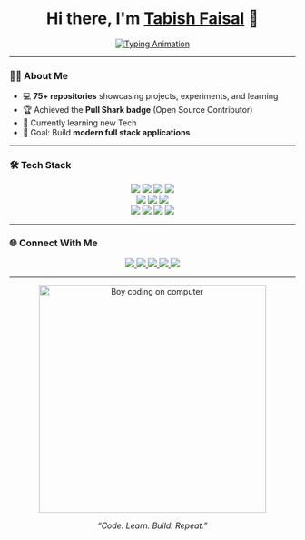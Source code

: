 <!-- Modern Animated GitHub Profile README -->
<h1 align="center">
  Hi there, I'm <a href="https://www.linkedin.com/in/tabish-faisal-419a02230/" target="_blank">Tabish Faisal</a> 👋
</h1>

<!-- Typing animation -->
<p align="center">
  <a href="https://git.io/typing-svg">
    <img src="https://readme-typing-svg.demolab.com?font=Fira+Code&pause=1000&color=00F79C&width=435&lines=Junior+Full+Stack+Web+Developer;React+%7C+TypeScript+%7C+MySQL;75%2B+Repositories+%26+Pull+Shark+Badge;Open+to+Collaboration+%26+Opportunities" alt="Typing Animation" />
  </a>
</p>

---

### 👨‍💻 About Me  

- 💻 **75+ repositories** showcasing projects, experiments, and learning  
- 🏆 Achieved the **Pull Shark badge** (Open Source Contributor)  
- 🌱 Currently learning new Tech  
- 🚀 Goal: Build **modern full stack applications**  

---

### 🛠️ Tech Stack  

<p align="center">
  <!-- Languages -->
  <img src="https://img.shields.io/badge/JavaScript-F7DF1E?style=for-the-badge&logo=javascript&logoColor=black" />
  <img src="https://img.shields.io/badge/TypeScript-3178C6?style=for-the-badge&logo=typescript&logoColor=white" />
  <img src="https://img.shields.io/badge/HTML5-E34F26?style=for-the-badge&logo=html5&logoColor=white" />
  <img src="https://img.shields.io/badge/CSS3-1572B6?style=for-the-badge&logo=css3&logoColor=white" />
  <br/>
  <!-- Frameworks & Tools -->
  <img src="https://img.shields.io/badge/React-61DAFB?style=for-the-badge&logo=react&logoColor=black" />
  <img src="https://img.shields.io/badge/Bootstrap-7952B3?style=for-the-badge&logo=bootstrap&logoColor=white" />
  <img src="https://img.shields.io/badge/Tailwind-06B6D4?style=for-the-badge&logo=tailwindcss&logoColor=white" />
  <br/>
  <img src="https://img.shields.io/badge/MySQL-4479A1?style=for-the-badge&logo=mysql&logoColor=white" />
  <img src="https://img.shields.io/badge/Postman-FF6C37?style=for-the-badge&logo=postman&logoColor=white" />
  <img src="https://img.shields.io/badge/Jest-C21325?style=for-the-badge&logo=jest&logoColor=white" />
  <img src="https://img.shields.io/badge/Trello-0052CC?style=for-the-badge&logo=trello&logoColor=white" />
</p>

---

### 🌐 Connect With Me  

<p align="center">
  <a href="https://www.linkedin.com/in/tabish-faisal-419a02230/" target="_blank">
    <img src="https://img.shields.io/badge/LinkedIn-0A66C2?style=for-the-badge&logo=linkedin&logoColor=white" />
  </a>
  <a href="https://github.com/tabishfaisal" target="_blank">
    <img src="https://img.shields.io/badge/GitHub-181717?style=for-the-badge&logo=github&logoColor=white" />
  </a>
  <a href="mailto:tabish.faisaltn@gmail.com" target="_blank">
    <img src="https://img.shields.io/badge/Gmail-D14836?style=for-the-badge&logo=gmail&logoColor=white" />
  </a>
  <a href="https://www.instagram.com/lucio_ghouri_/" target="_blank">
    <img src="https://img.shields.io/badge/Instagram-E4405F?style=for-the-badge&logo=instagram&logoColor=white" />
  </a>
  <a href="tel:+393508351286" target="_blank">
    <img src="https://img.shields.io/badge/Call_Me-25D366?style=for-the-badge&logo=whatsapp&logoColor=white" />
  </a>
</p>

---

 <p align="center">
  <img src="https://media1.tenor.com/m/s6eHxBGHvlIAAAAC/animation-cartoons.gif" width="400" alt="Boy coding on computer" />
</p>

<p align="center">
  <i>“Code. Learn. Build. Repeat.”</i>
</p>




